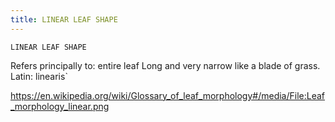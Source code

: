 ```yaml
---
title: LINEAR LEAF SHAPE
---
```

`LINEAR LEAF SHAPE`

Refers principally to: entire leaf
Long and very narrow like a blade of grass.
Latin: linearis`

https://en.wikipedia.org/wiki/Glossary_of_leaf_morphology#/media/File:Leaf_morphology_linear.png